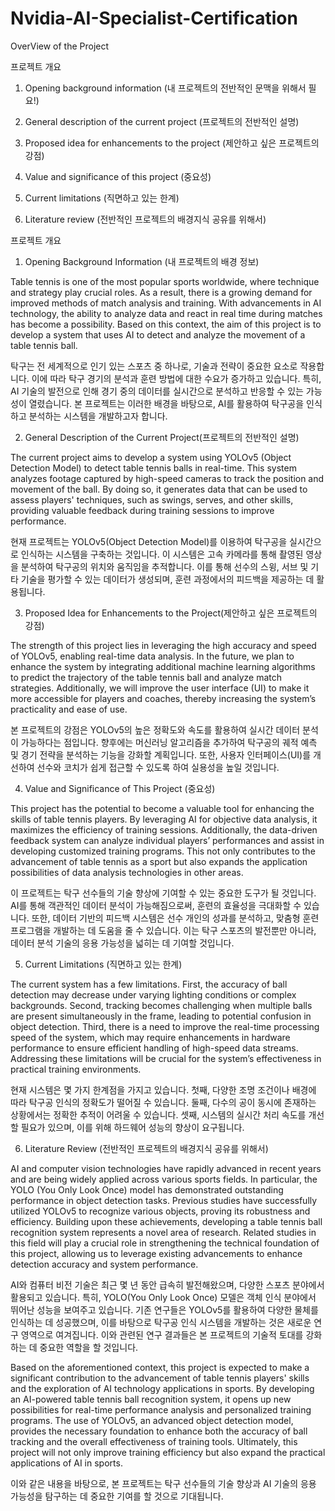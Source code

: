# Nvidia-AI-Specialist-Certification
OverView of the Project

프로젝트 개요

1. Opening background information (내 프로젝트의 전반적인 문맥을 위해서 필요!)

2. General description of the current project (프로젝트의 전반적인 설명)

3. Proposed idea for enhancements to the project (제안하고 싶은 프로젝트의 강점)

4. Value and significance of this project (중요성)

5. Current limitations (직면하고 있는 한계)

6. Literature review (전반적인 프로젝트의 배경지식 공유를 위해서)

프로젝트 개요

1. Opening Background Information  (내 프로젝트의 배경 정보)

Table tennis is one of the most popular sports worldwide, where technique and strategy play crucial roles. As a result, there is a growing demand for improved methods of match analysis and training. With advancements in AI technology, the ability to analyze data and react in real time during matches has become a possibility. Based on this context, the aim of this project is to develop a system that uses AI to detect and analyze the movement of a table tennis ball.  

탁구는 전 세계적으로 인기 있는 스포츠 중 하나로, 기술과 전략이 중요한 요소로 작용합니다. 이에 따라 탁구 경기의 분석과 훈련 방법에 대한 수요가 증가하고 있습니다. 특히, AI 기술의 발전으로 인해 경기 중의 데이터를 실시간으로 분석하고 반응할 수 있는 가능성이 열렸습니다. 본 프로젝트는 이러한 배경을 바탕으로, AI를 활용하여 탁구공을 인식하고 분석하는 시스템을 개발하고자 합니다.

2. General Description of the Current Project(프로젝트의 전반적인 설명)

The current project aims to develop a system using YOLOv5 (Object Detection Model) to detect table tennis balls in real-time. This system analyzes footage captured by high-speed cameras to track the position and movement of the ball. By doing so, it generates data that can be used to assess players' techniques, such as swings, serves, and other skills, providing valuable feedback during training sessions to improve performance.


현재 프로젝트는 YOLOv5(Object Detection Model)를 이용하여 탁구공을 실시간으로 인식하는 시스템을 구축하는 것입니다. 이 시스템은 고속 카메라를 통해 촬영된 영상을 분석하여 탁구공의 위치와 움직임을 추적합니다. 이를 통해 선수의 스윙, 서브 및 기타 기술을 평가할 수 있는 데이터가 생성되며, 훈련 과정에서의 피드백을 제공하는 데 활용됩니다.

3. Proposed Idea for Enhancements to the Project(제안하고 싶은 프로젝트의 강점)

The strength of this project lies in leveraging the high accuracy and speed of YOLOv5, enabling real-time data analysis. In the future, we plan to enhance the system by integrating additional machine learning algorithms to predict the trajectory of the table tennis ball and analyze match strategies. Additionally, we will improve the user interface (UI) to make it more accessible for players and coaches, thereby increasing the system’s practicality and ease of use.

본 프로젝트의 강점은 YOLOv5의 높은 정확도와 속도를 활용하여 실시간 데이터 분석이 가능하다는 점입니다. 향후에는 머신러닝 알고리즘을 추가하여 탁구공의 궤적 예측 및 경기 전략을 분석하는 기능을 강화할 계획입니다. 또한, 사용자 인터페이스(UI)를 개선하여 선수와 코치가 쉽게 접근할 수 있도록 하여 실용성을 높일 것입니다.

4. Value and Significance of This Project (중요성)

This project has the potential to become a valuable tool for enhancing the skills of table tennis players. By leveraging AI for objective data analysis, it maximizes the efficiency of training sessions. Additionally, the data-driven feedback system can analyze individual players’ performances and assist in developing customized training programs. This not only contributes to the advancement of table tennis as a sport but also expands the application possibilities of data analysis technologies in other areas.

이 프로젝트는 탁구 선수들의 기술 향상에 기여할 수 있는 중요한 도구가 될 것입니다. AI를 통해 객관적인 데이터 분석이 가능해짐으로써, 훈련의 효율성을 극대화할 수 있습니다. 또한, 데이터 기반의 피드백 시스템은 선수 개인의 성과를 분석하고, 맞춤형 훈련 프로그램을 개발하는 데 도움을 줄 수 있습니다. 이는 탁구 스포츠의 발전뿐만 아니라, 데이터 분석 기술의 응용 가능성을 넓히는 데 기여할 것입니다.
  
5. Current Limitations (직면하고 있는 한계)

The current system has a few limitations. First, the accuracy of ball detection may decrease under varying lighting conditions or complex backgrounds. Second, tracking becomes challenging when multiple balls are present simultaneously in the frame, leading to potential confusion in object detection. Third, there is a need to improve the real-time processing speed of the system, which may require enhancements in hardware performance to ensure efficient handling of high-speed data streams. Addressing these limitations will be crucial for the system’s effectiveness in practical training environments.


현재 시스템은 몇 가지 한계점을 가지고 있습니다. 첫째, 다양한 조명 조건이나 배경에 따라 탁구공 인식의 정확도가 떨어질 수 있습니다. 둘째, 다수의 공이 동시에 존재하는 상황에서는 정확한 추적이 어려울 수 있습니다. 셋째, 시스템의 실시간 처리 속도를 개선할 필요가 있으며, 이를 위해 하드웨어 성능의 향상이 요구됩니다.

6. Literature Review (전반적인 프로젝트의 배경지식 공유를 위해서)

AI and computer vision technologies have rapidly advanced in recent years and are being widely applied across various sports fields. In particular, the YOLO (You Only Look Once) model has demonstrated outstanding performance in object detection tasks. Previous studies have successfully utilized YOLOv5 to recognize various objects, proving its robustness and efficiency. Building upon these achievements, developing a table tennis ball recognition system represents a novel area of research. Related studies in this field will play a crucial role in strengthening the technical foundation of this project, allowing us to leverage existing advancements to enhance detection accuracy and system performance.


AI와 컴퓨터 비전 기술은 최근 몇 년 동안 급속히 발전해왔으며, 다양한 스포츠 분야에서 활용되고 있습니다. 특히, YOLO(You Only Look Once) 모델은 객체 인식 분야에서 뛰어난 성능을 보여주고 있습니다. 기존 연구들은 YOLOv5를 활용하여 다양한 물체를 인식하는 데 성공했으며, 이를 바탕으로 탁구공 인식 시스템을 개발하는 것은 새로운 연구 영역으로 여겨집니다. 이와 관련된 연구 결과들은 본 프로젝트의 기술적 토대를 강화하는 데 중요한 역할을 할 것입니다.

Based on the aforementioned context, this project is expected to make a significant contribution to the advancement of table tennis players' skills and the exploration of AI technology applications in sports. By developing an AI-powered table tennis ball recognition system, it opens up new possibilities for real-time performance analysis and personalized training programs. The use of YOLOv5, an advanced object detection model, provides the necessary foundation to enhance both the accuracy of ball tracking and the overall effectiveness of training tools. Ultimately, this project will not only improve training efficiency but also expand the practical applications of AI in sports.


이와 같은 내용을 바탕으로, 본 프로젝트는 탁구 선수들의 기술 향상과 AI 기술의 응용 가능성을 탐구하는 데 중요한 기여를 할 것으로 기대됩니다.


